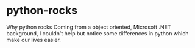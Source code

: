 # python-rocks
Why python rocks
Coming from a object oriented, Microsoft .NET background, I couldn't help but notice some differences in python which make our lives easier. 
